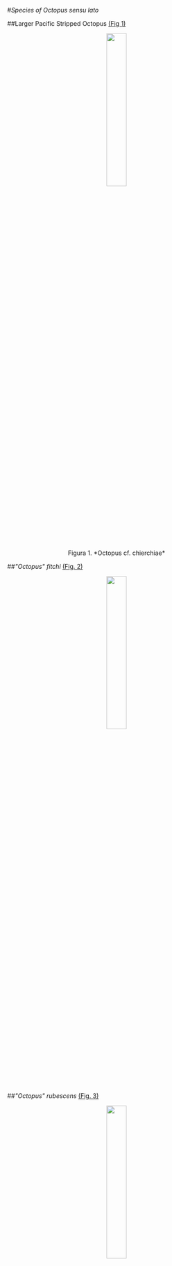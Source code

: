 #*Species of Octopus sensu lato*

##Larger Pacific Stripped Octopus [(Fig 1)](https://www.nytimes.com/interactive/projects/cp/summer-of-science-2015/latest/larger-pacific-striped-octopus)

<p align="center">
  <image src="http://i2.nyt.com/images/2015/08/12/science/sosoctopus/sosoctopus-jumbo.jpg" width=30%>
    <p align="center">Figura 1. *Octopus cf. chierchiae*
      
##*"Octopus" fitchi*  [(Fig. 2)](http://intermareal.ens.uabc.mx/percebu/invertebrados/Octopus-fitchi.html)
<p align="center">
<image src="https://c2.staticflickr.com/6/5260/5392372728_c13a893069_b.jpg" width=30%>

##*"Octopus" rubescens* [(Fig. 3)](https://www.montereybayaquarium.org/animal-guide/octopuses-and-kin/red-octopus)
<p align="center">
<img src="http://www.bily.com/pnwsc/web-content/Photos/Cephalopods/Octopus%20rubescens%20Berry,%201953,%201.jpg"width=30%>
